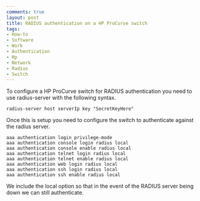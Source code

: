 ```yaml
---
comments: true
layout: post
title: RADIUS authentication on a HP ProCurve switch
tags:
- How-to
- Software
- Work
- Authentication
- Hp
- Network
- Radius
- Switch
---
```


To configure a HP ProCurve switch for RADIUS authentication you need to use radius-server with the following syntax.

```text
radius-server host serverIp key "SecretKeyHere"
```

Once this is setup you need to configure the switch to authenticate against the radius server.

```text
aaa authentication login privilege-mode 
aaa authentication console login radius local 
aaa authentication console enable radius local 
aaa authentication telnet login radius local 
aaa authentication telnet enable radius local 
aaa authentication web login radius local 
aaa authentication ssh login radius local 
aaa authentication ssh enable radius local 
```

We include the local option so that in the event of the RADIUS server being down we can still authenticate.

